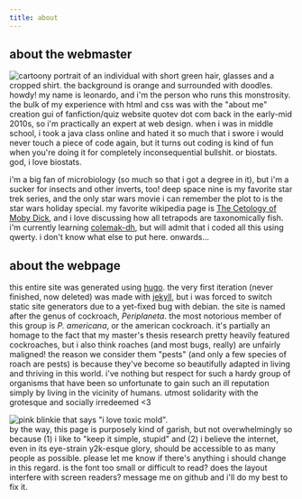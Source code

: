 ```yaml
---
title: about
---
```

## about the webmaster
![cartoony portrait of an individual with short green hair, glasses and a cropped shirt. the background is orange and surrounded with doodles.](/img/portrait.png "hey, that's me!")  
howdy! my name is leonardo, and i'm the person who runs this monstrosity.
the bulk of my experience with html and css was with the "about me" creation gui of
fanfiction/quiz website quotev dot com back in the early-mid 2010s,
so i'm practically an expert at web design. when i was in middle school,
i took a java class online and hated it so much that i swore i would
never touch a piece of code again, but it turns out coding is kind of fun
when you're doing it for completely inconsequential bullshit. or biostats. god, i love biostats.  
  
i'm a big fan of microbiology (so much so that i got a degree in it),
but i'm a sucker for insects and other inverts, too! deep space nine is my favorite
star trek series, and the only star wars movie i can remember the plot to is
the star wars holiday special. my favorite wikipedia page is
[The Cetology of Moby Dick](https://en.wikipedia.org/wiki/Cetology_of_Moby-Dick),
and i love discussing how all tetrapods are taxonomically fish.
i'm currently learning [colemak-dh](https://colemak.org/),
but will admit that i coded all this using qwerty.
i don't know what else to put here. onwards...

## about the webpage
this entire site was generated using [hugo](https://gohugo.io/). the very first iteration
(never finished, now deleted) was made with [jekyll](https://jekyllrb.com/), but i was forced
to switch static site generators due to a yet-fixed bug with debian. the site is named after
the genus of cockroach, *Periplaneta*. the most notorious member of this group is
*P. americana*, or the american cockroach. it's partially an homage to
the fact that my master's thesis research pretty heavily featured cockroaches,
but i also think roaches (and most bugs, really) are unfairly maligned!
the reason we consider them "pests" (and only a few species of roach are pests) is because
they've become so beautifully adapted in living and thriving in this world.
i've nothing but respect for such a hardy group of organisms that have been
so unfortunate to gain such an ill reputation simply by living in the vicinity of humans.
utmost solidarity with the grotesque and socially irredeemed <3  
  
![pink blinkie that says "i love toxic mold".](/img/mold.gif "scrumptious")  
by the way, this page is purposely kind of garish, but not overwhelmingly so because
(1) i like to "keep it simple, stupid" and (2) i believe the internet, even in
its eye-strain y2k-esque glory, should be accessible to as many people as possible.
please let me know if there's anything i should change in this regard. is the font
too small or difficult to read? does the layout interfere with screen readers? message
me on github and i'll do my best to fix it.
